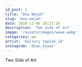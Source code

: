 ```yaml
---
id_post: 1
title: "Dua Wajah"
slug: 'dua-wajah'
date: 2020-12-06 18:21:26
description: 'Two side of art'
image: '/assets/images/wuwa.webp'
categories: ww
artist: 'Gallery teplok.id'
instagram: 'dian_djoyo'
---
```

Two Side of Art
